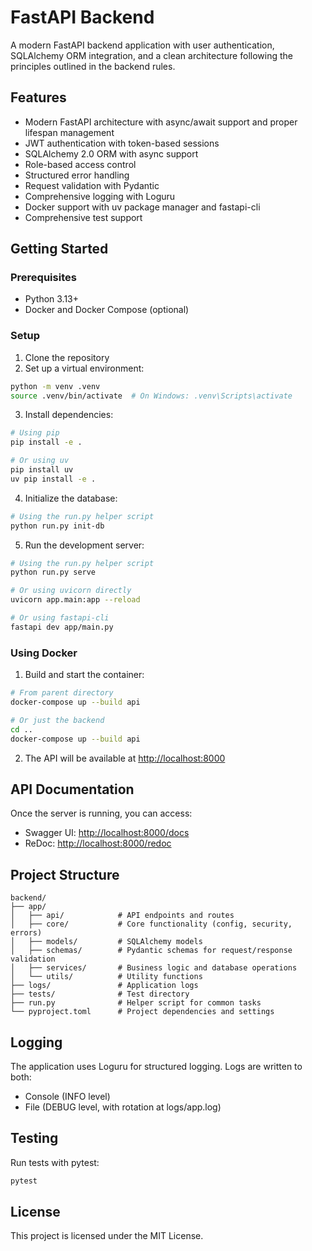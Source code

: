 # FastAPI Backend

A modern FastAPI backend application with user authentication, SQLAlchemy ORM integration, and a clean architecture following the principles outlined in the backend rules.

## Features

- Modern FastAPI architecture with async/await support and proper lifespan management
- JWT authentication with token-based sessions
- SQLAlchemy 2.0 ORM with async support
- Role-based access control
- Structured error handling
- Request validation with Pydantic
- Comprehensive logging with Loguru
- Docker support with uv package manager and fastapi-cli
- Comprehensive test support

## Getting Started

### Prerequisites

- Python 3.13+
- Docker and Docker Compose (optional)

### Setup

1. Clone the repository
2. Set up a virtual environment:

```bash
python -m venv .venv
source .venv/bin/activate  # On Windows: .venv\Scripts\activate
```

3. Install dependencies:

```bash
# Using pip
pip install -e .

# Or using uv
pip install uv
uv pip install -e .
```

4. Initialize the database:

```bash
# Using the run.py helper script
python run.py init-db
```

5. Run the development server:

```bash
# Using the run.py helper script
python run.py serve

# Or using uvicorn directly
uvicorn app.main:app --reload

# Or using fastapi-cli
fastapi dev app/main.py
```

### Using Docker

1. Build and start the container:

```bash
# From parent directory
docker-compose up --build api

# Or just the backend
cd ..
docker-compose up --build api
```

2. The API will be available at <http://localhost:8000>

## API Documentation

Once the server is running, you can access:

- Swagger UI: <http://localhost:8000/docs>
- ReDoc: <http://localhost:8000/redoc>

## Project Structure

```
backend/
├── app/
│   ├── api/            # API endpoints and routes
│   ├── core/           # Core functionality (config, security, errors)
│   ├── models/         # SQLAlchemy models
│   ├── schemas/        # Pydantic schemas for request/response validation
│   ├── services/       # Business logic and database operations
│   └── utils/          # Utility functions
├── logs/               # Application logs
├── tests/              # Test directory
├── run.py              # Helper script for common tasks
└── pyproject.toml      # Project dependencies and settings
```

## Logging

The application uses Loguru for structured logging. Logs are written to both:

- Console (INFO level)
- File (DEBUG level, with rotation at logs/app.log)

## Testing

Run tests with pytest:

```bash
pytest
```

## License

This project is licensed under the MIT License.
